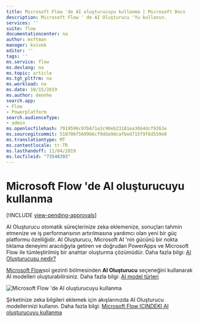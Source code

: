 ```yaml
---
title: Microsoft Flow 'de AI oluşturucuyu kullanma | Microsoft Docs
description: Microsoft Flow ' de AI Oluşturucu 'Yu kullanın.
services: ''
suite: flow
documentationcenter: na
author: msftman
manager: kvivek
editor: ''
tags: ''
ms.service: flow
ms.devlang: na
ms.topic: article
ms.tgt_pltfrm: na
ms.workload: na
ms.date: 10/15/2019
ms.author: deonhe
search.app:
- Flow
- Powerplatform
search.audienceType:
- admin
ms.openlocfilehash: 7919596c97b671e2c90eb23181ea36b4dcf9263e
ms.sourcegitcommit: 510706f5699b6cf9dda9dcafbed715f9f6d559e8
ms.translationtype: MT
ms.contentlocale: tr-TR
ms.lasthandoff: 11/04/2019
ms.locfileid: "73548393"
---
```

# <a name="use-ai-builder-in-microsoft-flow"></a>Microsoft Flow 'de AI oluşturucuyu kullanma
[!INCLUDE [view-pending-approvals](includes/cc-rebrand.md)]


AI Oluşturucu otomatik süreçlerinize zeka eklemenize, sonuçları tahmin etmenize ve iş performansının artırılmasına yardımcı olan yeni bir güç platformu özelliğidir. AI Oluşturucu, Microsoft AI 'nin gücünü bir nokta tıklama deneyimi aracılığıyla getiren ve doğrudan PowerApps ve Microsoft Flow ile tümleştirilmiş bir anahtar oluşturma çözümüdür. Daha fazla bilgi: [AI Oluşturucusu nedir?](/ai-builder/)

[Microsoft Flow](https://flow.microsoft.com)sol gezinti bölmesinden **AI Oluşturucu** seçeneğini kullanarak AI modelleri oluşturabilirsiniz. Daha fazla bilgi: [AI model türleri](/ai-builder/model-types)

![Microsoft Flow 'de AI oluşturucuyu kullanma](./media/use-ai-builder/ai_builder.png "Microsoft Flow 'de AI Oluşturucu")


Şirketinize zeka bilgileri eklemek için akışlarınızda AI Oluşturucu modellerinizi kullanın. Daha fazla bilgi: [Microsoft Flow IÇINDEKI AI oluşturucuyu kullanma](/ai-builder/use-in-flow-overview)


